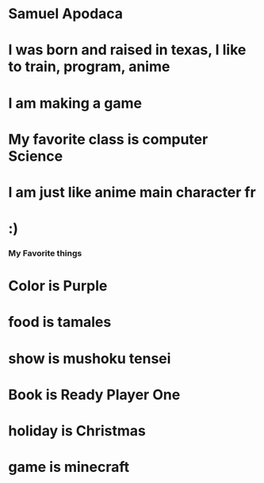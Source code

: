 # Samuel Apodaca
# I was born and raised in texas, I like to train, program, anime
# I am making a game
# My favorite class is computer Science
# I am just like anime main character fr
# :)

### My Favorite things
# Color is Purple
# food is tamales
# show is mushoku tensei
# Book is Ready Player One
# holiday is Christmas
# game is minecraft
